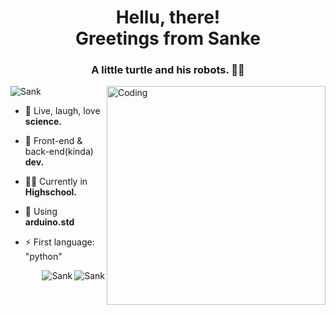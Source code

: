
<h1 align="center">Hellu, there! <br> Greetings from Sanke</h1>
<h3 align="center">A little turtle and his robots. 🤖🐢</h3>
<img align="right" alt="Coding" width="350" src="https://scienceturtles.com/assests/img/pfp.png">

<p align="left"> <img src="https://komarev.com/ghpvc/?username=Sank34&label=Profile%20views&color=0e75b6&style=flat" alt="Sank" /> </p>



- 🔭 Live, laugh, love **science.**

- 🤖 Front-end & back-end(kinda) **dev.**

- 🙋‍♂️ Currently in **Highschool.**

- 🙈 Using **arduino.std**

- ⚡ First language: "python"


<p><img align="right" src="https://github-readme-stats.vercel.app/api?username=Sank34" alt="Sank" /></p>



<p><img align="right" src="https://github-readme-streak-stats.herokuapp.com/?user=Sank34&" alt="Sank" /></p>
